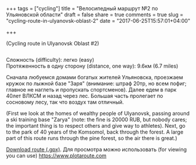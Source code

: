 +++
tags = ["cycling"]
title = "Велосипедный маршрут №2 по Ульяновской области"
draft = false
share = true
comments = true
slug = "cycling-route-in-ulyanovsk-oblast-2"
date = "2017-06-25T15:57:01+04:00"

+++

(Cycling route in Ulyanovsk Oblast #2)

<img class="img-rounded" src="/images/posts/2017-06-25-cycling-route-in-ulyanovsk-oblast-2/newtown.png" alt="" title=""/>

Сложность (difficulty): легко (easy)<br>
Протяженность в одну сторону (distance, one way): 9.6км (6.7 miles)

<!--more-->

Сначала любуемся домами богатых жителей Ульяновска, проезжаем кружок по лыжной
базе "Заря" (внимание: штраф 20тр, но всем пофиг; главное не наглеть и
пропускать спортсменов). Далее едем в парк 40лет ВЛКСМ и назад через лес.
Большая часть пролегает по сосновому лесу, так что воздух там отличный.

(First we look at the homes of wealthy people of Ulyanovsk, passing around a
ski training base "Zarya" (note: the fine is 20000 RUB, but nobody cares; the
important thing is to respect others and give way to athletes). Next, go to the
park of 40 years of the Komsomol, back through the forest. A large part of this
route runs through the pine forest, so the air there is great.)

<a download="/data/posts/2017-06-25-cycling-route-in-ulyanovsk-oblast-2/newtown.gpx" href="/data/posts/2017-06-25-cycling-route-in-ulyanovsk-oblast-2/newtown.gpx" title="Download route (.gpx)">Download route (.gpx)</a>.
Для просмотра можно использовать (for viewing you can use) https://www.plotaroute.com
